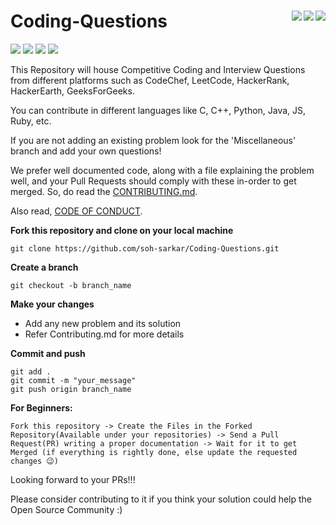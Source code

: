 # Coding-Questions <img align = "right" src ="https://img.shields.io/github/watchers/soh-sarkar/Coding-Questions?style=social"> <img align = "right" src ="https://img.shields.io/github/stars/soh-sarkar/Coding-Questions?style=social">    <img align = "right" src ="https://img.shields.io/github/forks/soh-sarkar/Coding-Questions?style=social">

<img src="https://img.shields.io/github/contributors/soh-sarkar/Coding-Questions">  <img src="https://img.shields.io/tokei/lines/github/soh-sarkar/Coding-Questions">           <img src="https://img.shields.io/github/last-commit/soh-sarkar/Coding-Questions">   <img src="https://img.shields.io/github/languages/count/soh-sarkar/Coding-Questions">

This Repository will house Competitive Coding and Interview Questions from different platforms such as CodeChef, LeetCode, HackerRank, HackerEarth, GeeksForGeeks. 

You can contribute in different languages like C, C++, Python, Java, JS, Ruby, etc. 

If you are not adding an existing problem look for the 'Miscellaneous' branch and add your own questions!

We prefer well documented code, along with a file explaining the problem well, and your Pull Requests should comply with these in-order to get merged. So, do read the [CONTRIBUTING.md](https://github.com/soh-sarkar/Coding-Questions/blob/main/CONTRIBUTING.md).

Also read, [CODE OF CONDUCT](https://github.com/soh-sarkar/Coding-Questions/blob/main/CODE_OF_CONDUCT.md).

**Fork this repository and clone on your local machine**
```
git clone https://github.com/soh-sarkar/Coding-Questions.git
```

**Create a branch**  
```
git checkout -b branch_name
```

**Make your changes**
* Add any new problem and its solution
* Refer Contributing.md for more details

**Commit and push**
```
git add .
git commit -m "your_message"
git push origin branch_name
```

**For Beginners:**
```
Fork this repository -> Create the Files in the Forked Repository(Available under your repositories) -> Send a Pull Request(PR) writing a proper documentation -> Wait for it to get Merged (if everything is rightly done, else update the requested changes 😉) 

```

  

Looking forward to your PRs!!!

Please consider contributing to it if you think your solution could help the Open Source Community :)

